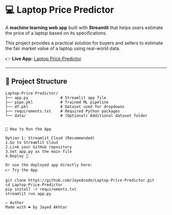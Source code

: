 # 💻 Laptop Price Predictor

A **machine learning web app** built with **Streamlit** that helps users estimate the price of a laptop based on its specifications.

This project provides a practical solution for buyers and sellers to estimate the fair market value of a laptop using real-world data.

👉 **Live App:** [Laptop Price Predictor](https://laptop-price-predictor-xzawe9ppde6gylq5bfuqfr.streamlit.app/)

---

## 📂 Project Structure

```text
Laptop-Price-Predictor/
├── app.py              # Streamlit app file
├── pipe.pkl            # Trained ML pipeline
├── df.pkl              # Dataset used for dropdowns
├── requirements.txt    # Required Python packages
└── data/               # (Optional) Additional dataset folder


🚀 How to Run the App

Option 1: Streamlit Cloud (Recommended)
1.Go to Streamlit Cloud
2.Link your GitHub repository
3.Set app.py as the main file
4.Deploy 🚀

Or use the deployed app directly here:
👉 Try the App

git clone https://github.com/Jayedcode/Laptop-Price-Predictor.git
cd Laptop-Price-Predictor
pip install -r requirements.txt
streamlit run app.py

✍️ Author
Made with ❤️ by Jayed Akhtar


